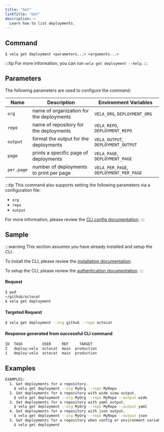```yaml
---
title: "Get"
linkTitle: "Get"
description: >
  Learn how to list deployments.
---
```


## Command

```
$ vela get deployment <parameters...> <arguments...>
```

:::tip
For more information, you can run `vela get deployment --help`.
:::

## Parameters

The following parameters are used to configure the command:

| Name       | Description                              | Environment Variables                  |
| ---------- | ---------------------------------------- | -------------------------------------- |
| `org`      | name of organization for the deployments | `VELA_ORG`, `DEPLOYMENT_ORG`           |
| `repo`     | name of repository for the deployments   | `VELA_REPO`, `DEPLOYMENT_REPO`         |
| `output`   | format the output for the deployments    | `VELA_OUTPUT`, `DEPLOYMENT_OUTPUT`     |
| `page`     | prints a specific page of deployments    | `VELA_PAGE`, `DEPLOYMENT_PAGE`         |
| `per.page` | number of deployments to print per page  | `VELA_PER_PAGE`, `DEPLOYMENT_PER_PAGE` |

:::tip
This command also supports setting the following parameters via a configuration file:

- `org`
- `repo`
- `output`

For more information, please review the [CLI config documentation](/docs/reference/cli/config/).
:::

## Sample

:::warning
This section assumes you have already installed and setup the CLI.

To install the CLI, please review the [installation documentation](/docs/reference/cli/install.md).

To setup the CLI, please review the [authentication documentation](/docs/reference/cli/authentication/).
:::

#### Request

```sh
$ pwd
~/github/octocat
$ vela get deployment
```

#### Targeted Request

```sh
$ vela get deployment --org github --repo octocat
```

#### Response generated from successful CLI command
```sh
ID  TASK         USER     REF     TARGET
2   deploy:vela  octocat  main  production
1   deploy:vela  octocat  main  production
```

## Examples

```sh
EXAMPLES:
  1. Get deployments for a repository.
    $ vela get deployment --org MyOrg --repo MyRepo
  2. Get deployments for a repository with wide view output.
    $ vela get deployment --org MyOrg --repo MyRepo --output wide
  3. Get deployments for a repository with yaml output.
    $ vela get deployment --org MyOrg --repo MyRepo --output yaml
  4. Get deployments for a repository with json output.
    $ vela get deployment --org MyOrg --repo MyRepo --output json
  5. Get deployments for a repository when config or environment variables are set.
    $ vela get deployment
```
